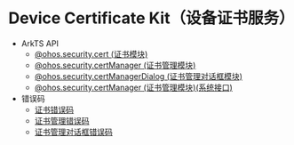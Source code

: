 # Device Certificate Kit（设备证书服务）
<!--Kit: Device Certificate Kit-->
<!--Subsystem: Security-->
<!--Owner: @chaceli-->
<!--Designer: @chande-->
<!--Tester: @zhangzhi1995-->
<!--Adviser: @zengyawen-->

- ArkTS API<!--device-certificate-arkts-->
  - [@ohos.security.cert (证书模块)](js-apis-cert.md)
  - [@ohos.security.certManager (证书管理模块)](js-apis-certManager.md)
  - [@ohos.security.certManagerDialog (证书管理对话框模块)](js-apis-certManagerDialog.md)
  <!--Del-->
  - [@ohos.security.certManager (证书管理模块)(系统接口)](js-apis-certManager-sys.md)
  <!--DelEnd-->
- 错误码<!--device-certificate-arkts-errcode-->
  - [证书错误码](errorcode-cert.md)
  - [证书管理错误码](errorcode-certManager.md)
  - [证书管理对话框错误码](errorcode-certManagerDialog.md)
